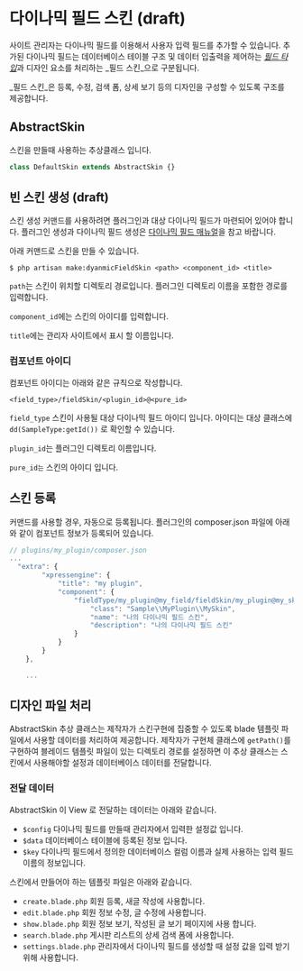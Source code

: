 # 다이나믹 필드 스킨 (draft)

사이트 관리자는 다이나믹 필드를 이용해서 사용자 입력 필드를 추가할 수 있습니다. 추가된 다이나믹 필드는 데이터베이스 테이블 구조 및 데이터 입출력을 제어하는 [_필드 타입_](https://xpressengine.gitbooks.io/xpressengine-manual/content/ko/component-dynamicField.html)과 디자인 요소를 처리하는 _필드 스킨_으로 구분됩니다.

_필드 스킨_은 등록, 수정, 검색 폼, 상세 보기 등의 디자인을 구성할 수 있도록 구조를 제공합니다.

## AbstractSkin
스킨을 만들때 사용하는 추상클래스 입니다.

```php
class DefaultSkin extends AbstractSkin {}
```

## 빈 스킨 생성 (draft)
스킨 생성 커맨드를 사용하려면 플러그인과 대상 다이나믹 필드가 마련되어 있어야 합니다. 플러그인 생성과 다이나믹 필드 생성은 [다이나믹 필드 매뉴얼](https://xpressengine.gitbooks.io/xpressengine-manual/content/ko/component-dynamicField.html)을 참고 바랍니다.

아래 커맨드로 스킨을 만들 수 있습니다.
```
$ php artisan make:dyanmicFieldSkin <path> <component_id> <title>
```
`path`는 스킨이 위치할 디렉토리 경로입니다. 플러그인 디렉토리 이름을 포함한 경로를 입력합니다. 

`component_id`에는 스킨의 아이디를 입력합니다.

`title`에는 관리자 사이트에서 표시 할 이름입니다.

### 컴포넌트 아이디
컴포넌트 아이디는 아래와 같은 규칙으로 작성합니다.
```
<field_type>/fieldSkin/<plugin_id>@<pure_id>
```
`field_type` 스킨이 사용될 대상 다이나믹 필드 아이디 입니다. 아이디는 대상 클래스에 `dd(SampleType:getId())` 로 확인할 수 있습니다.

`plugin_id`는 플러그인 디렉토리 이름입니다.

`pure_id는` 스킨의 아이디 입니다.

## 스킨 등록
커맨드를 사용할 경우, 자동으로 등록됩니다. 플러그인의 composer.json 파일에 아래와 같이 컴포넌트 정보가 등록되어 있습니다.
```javascript
// plugins/my_plugin/composer.json
...
  "extra": {
        "xpressengine": {
            "title": "my plugin",
            "component": {
                "fieldType/my_plugin@my_field/fieldSkin/my_plugin@my_skin": {
                    "class": "Sample\\MyPlugin\\MySkin",
                    "name": "나의 다이나믹 필드 스킨",
                    "description": "나의 다이나믹 필드 스킨"
                }
            }
        }
    },

    ...
```

## 디자인 파일 처리
AbstractSkin 추상 클래스는 제작자가 스킨구현에 집중할 수 있도록 blade 템플릿 파일에서 사용할 데이터를 처리하여 제공합니다. 제작자가 구현체 클래스에 `getPath()`를 구현하여 블레이드 템플릿 파일이 있는 디렉토리 경로를 설정하면 이 추상 클래스는 스킨에서 사용해야할 설정과 데이터베이스 데이터를 전달합니다.

### 전달 데이터
AbstractSkin 이 View 로 전달하는 데이터는 아래와 같습니다.
* `$config` 다이나믹 필드를 만들때 관리자에서 입력한 설정값 입니다.
* `$data` 데이터베이스 테이블에 등록된 정보 입니다.
* `$key` 다이나믹 필드에서 정의한 데이터베이스 컬럼 이름과 실제 사용하는 입력 필드 이름의 정보입니다.

스킨에서 만들어야 하는 템플릿 파일은 아래와 같습니다.
* `create.blade.php` 회원 등록, 새글 작성에 사용합니다. 
* `edit.blade.php` 회원 정보 수정, 글 수정에 사용합니다.
* `show.blade.php` 회원 정보 보기, 작성된 글 보기 페이지에 사용 합니다.
* `search.blade.php` 게시판 리스트의 상세 검색 폼에 사용합니다.
* `settings.blade.php` 관리자에서 다이나믹 필드를 생성할 때 설정 값을 입력 받기위해 사용합니다.
